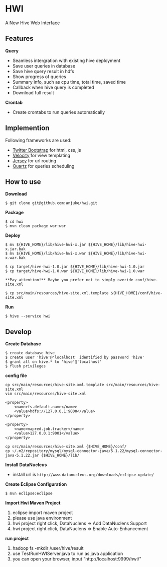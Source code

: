 # HWI

A New Hive Web Interface

## Features

**Query**

* Seamless intergration with existing hive deployment
* Save user queries in database
* Save hive query result in hdfs
* Show progress of queries
* Summary info, such as cpu time, total time, saved time
* Callback when hive query is completed
* Download full result

**Crontab**

* Create crontabs to run queries automatically

## Implemention

Following frameworks are used:

* [Twitter Bootstrap](http://twitter.github.com/bootstrap/) for html, css, js
* [Velocity](http://velocity.apache.org/) for view templating
* [Jersey](http://jersey.java.net/) for url routing
* [Quartz](http://quartz-scheduler.org/) for queries scheduling

## How to use

**Download**

    $ git clone git@github.com:anjuke/hwi.git
  
**Package**

    $ cd hwi
    $ mvn clean package war:war

**Deploy**

    $ mv ${HIVE_HOME}/lib/hive-hwi-x.jar ${HIVE_HOME}/lib/hive-hwi-x.jar.bak
    $ mv ${HIVE_HOME}/lib/hive-hwi-x.war ${HIVE_HOME}/lib/hive-hwi-x.war.bak

    $ cp target/hive-hwi-1.0.jar ${HIVE_HOME}/lib/hive-hwi-1.0.jar
    $ cp target/hive-hwi-1.0.war ${HIVE_HOME}/lib/hive-hwi-1.0.war

    **Pay attention!** Maybe you prefer not to simply overide conf/hive-site.xml
  
    $ cp src/main/resources/hive-site.xml.template ${HIVE_HOME}/conf/hive-site.xml
  
**Run**

    $ hive --service hwi

## Develop

**Create Database**

    $ create database hive
    $ create user 'hive'@'localhost' identified by password 'hive'
    $ grant all on hive.* to 'hive'@'localhost'
    $ flush privileges

**config file**

```
cp src/main/resources/hive-site.xml.template src/main/resources/hive-site.xml
vim src/main/resources/hive-site.xml

<property>
    <name>fs.default.name</name>
    <value>hdfs://127.0.0.1:9000</value>
</property>

<property>
    <name>mapred.job.tracker</name>
    <value>127.0.0.1:9001</value>
</property>

cp src/main/resources/hive-site.xml {$HIVE_HOME}/conf/
cp ~/.m2/repository/mysql/mysql-connector-java/5.1.22/mysql-connector-java-5.1.22.jar {$HIVE_HOME}/lib/
```


**Install DataNucleus**
    
* install url is `http://www.datanucleus.org/downloads/eclipse-update/`

**Create Eclipse Configuration**

    $ mvn eclipse:eclipse

**Import Hwi Maven Project**

1. eclipse import maven project
2. please use java environment
3. hwi project right click, DataNuclens => Add DataNuclens Support 
4. hwi project right click, DataNuclens => Enable Auto-Enhancement

**run project**

1. hadoop fs -mkdir /user/hive/result
2. use TestRunHWIServer.java to run as java application
3. you can open your browser, input "http://localhost:9999/hwi/"
